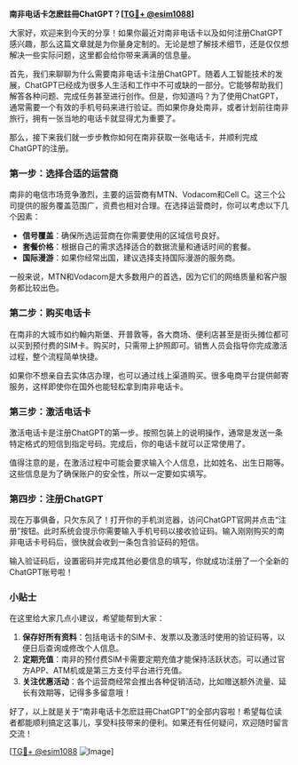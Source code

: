 **南非电话卡怎麽註冊ChatGPT？[[TG💪+ @esim1088](https://t.me/s/esim1088)]**

大家好，欢迎来到今天的分享！如果你最近对南非电话卡以及如何注册ChatGPT感兴趣，那么这篇文章就是为你量身定制的。无论是想了解技术细节，还是仅仅想解决一些实际问题，这里都会给你带来满满的信息量。

首先，我们来聊聊为什么需要南非电话卡注册ChatGPT。随着人工智能技术的发展，ChatGPT已经成为很多人生活和工作中不可或缺的一部分。它能够帮助我们解答各种问题、完成任务甚至进行创作。但是，你知道吗？为了使用ChatGPT，通常需要一个有效的手机号码来进行验证。而如果你身处南非，或者计划前往南非旅行，拥有一张当地的电话卡就显得尤为重要了。

那么，接下来我们就一步步教你如何在南非获取一张电话卡，并顺利完成ChatGPT的注册。

### 第一步：选择合适的运营商

南非的电信市场竞争激烈，主要的运营商有MTN、Vodacom和Cell C。这三个公司提供的服务覆盖范围广，资费也相对合理。在选择运营商时，你可以考虑以下几个因素：

- **信号覆盖**：确保所选运营商在你需要使用的区域信号良好。
- **套餐价格**：根据自己的需求选择适合的数据流量和通话时间的套餐。
- **国际漫游**：如果你经常出国，建议选择支持国际漫游的服务商。

一般来说，MTN和Vodacom是大多数用户的首选，因为它们的网络质量和客户服务都比较出色。

### 第二步：购买电话卡

在南非的大城市如约翰内斯堡、开普敦等，各大商场、便利店甚至是街头摊位都可以买到预付费的SIM卡。购买时，只需带上护照即可。销售人员会指导你完成激活过程，整个流程简单快捷。

如果你不想亲自去实体店办理，也可以通过线上渠道购买。很多电商平台提供邮寄服务，这样即使你在国外也能轻松拿到南非电话卡。

### 第三步：激活电话卡

激活电话卡是注册ChatGPT的第一步。按照包装上的说明操作，通常是发送一条特定格式的短信到指定号码。完成后，你的电话卡就可以正常使用了。

值得注意的是，在激活过程中可能会要求输入个人信息，比如姓名、出生日期等。这些信息是为了确保账户的安全性，所以一定要如实填写。

### 第四步：注册ChatGPT

现在万事俱备，只欠东风了！打开你的手机浏览器，访问ChatGPT官网并点击“注册”按钮。此时系统会提示你需要输入手机号码以接收验证码。输入刚刚购买的南非电话卡号码后，很快就会收到一条包含验证码的短信。

输入验证码后，设置密码并完成其他必要信息的填写，你就成功注册了一个全新的ChatGPT账号啦！

### 小贴士

在这里给大家几点小建议，希望能帮到大家：

1. **保存好所有资料**：包括电话卡的SIM卡、发票以及激活时使用的验证码等，以便日后查询或修改个人信息。
2. **定期充值**：南非的预付费SIM卡需要定期充值才能保持活跃状态。可以通过官方APP、ATM机或是第三方支付平台进行充值。
3. **关注优惠活动**：各个运营商经常会推出各种促销活动，比如赠送额外流量、延长有效期等，记得多多留意哦！

好了，以上就是关于“南非电话卡怎麽註冊ChatGPT”的全部内容啦！希望每位读者都能顺利搞定这事儿，享受科技带来的便利。如果还有任何疑问，欢迎随时留言交流！

[[TG💪+ @esim1088](https://t.me/s/esim1088) ![Image](https://i.postimg.cc/4NQfJmqS/Snipaste-2025-05-13-00-14-12.png)]